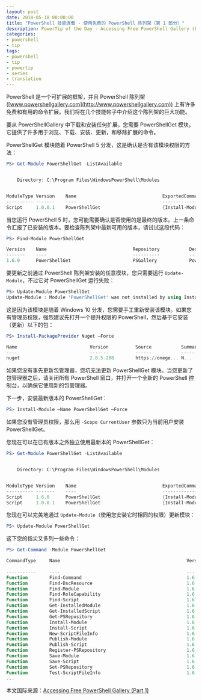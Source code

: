 ```yaml
---
layout: post
date: 2018-05-18 00:00:00
title: "PowerShell 技能连载 - 使用免费的 PowerShell 陈列架（第 1 部分）"
description: PowerTip of the Day - Accessing Free PowerShell Gallery (Part 1)
categories:
- powershell
- tip
tags:
- powershell
- tip
- powertip
- series
- translation
---
```

PowerShell 是一个可扩展的框架，并且 PowerShell 陈列架 ([www.powershellgallery.com](http://www.powershellgallery.com)) 上有许多免费和有用的命令扩展。我们将在几个技能帖子中介绍这个陈列架的巨大功能。

要从 PowerShellGallery 中下载和安装任何扩展，您需要 PowerShellGet 模块，它提供了许多用于浏览、下载、安装、更新，和移除扩展的命令。

PowerShellGet 模块随着 PowerShell 5 分发，这是确认是否有该模块权限的方法：

```powershell
PS> Get-Module PowerShellGet -ListAvailable


    Directory: C:\Program Files\WindowsPowerShell\Modules


ModuleType Version    Name                                ExportedCommands
---------- -------    ----                                ----------------
Script     1.0.0.1    PowerShellGet                       {Install-Module, Find-...
```

当您运行 PowerShell 5 时，您可能需要确认是否使用的是最终的版本。上一条命令汇报了已安装的版本。要检查陈列架中最新可用的版本，请试试这段代码：

```powershell
PS> Find-Module PowerShellGet

Version    Name                                Repository           Description
-------    ----                                ----------           -----------
1.6.0      PowerShellGet                       PSGallery            PowerShell...
```

要更新之前通过 PowerShell 陈列架安装的任意模块，您只需要运行 `Update-Module`，不过它对 PowerShellGet 运行失败：

```powershell
PS> Update-Module PowerShellGet
Update-Module : Module 'PowerShellGet' was not installed by using Install-Module, so it cannot be updated.
```

这是因为该模块是随着 Windows 10 分发，您需要手工重新安装该模块。如果您有管理员权限，强烈建议先打开一个提升权限的 PowerShell，然后基于它安装（更新）以下的包：

```powershell
PS> Install-PackageProvider Nuget –Force

Name                           Version          Source           Summary
----                           -------          ------           -------
nuget                          2.8.5.208        https://onege... N...
```

如果您没有事先更新包管理器，您坑无法更新 PowerShellGet 模块。当您更新了包管理器之后，请关闭所有 PowerShell 窗口，并打开一个全新的 PowerShell 控制台，以确保它使用新的包管理器。

下一步，安装最新版本的 PowerShellGet：

```powershell
PS> Install-Module –Name PowerShellGet –Force
```

如果您没有管理员权限，那么用 `-Scope CurrentUser` 参数只为当前用户安装 PowerShellGet。

您现在可以在已有版本之外独立使用最新本的 PowerShellGet：

```powershell
PS> Get-Module PowerShellGet -ListAvailable


    Directory: C:\Program Files\WindowsPowerShell\Modules


ModuleType Version    Name                                ExportedCommands
---------- -------    ----                                ----------------
Script     1.6.0      PowerShellGet                       {Install-Module, Find-Module...
Script     1.0.0.1    PowerShellGet                       {Install-Module, Find-Module...
```

您现在可以完美地通过 `Update-Module`（使用您安装它时相同的权限）更新模块：

```powershell
PS> Update-Module PowerShellGet
```

这下您的指尖又多列一些命令：

```powershell
PS> Get-Command -Module PowerShellGet

CommandType     Name                                               Version    Sou
                                                                                rce
-----------     ----                                               -------    ---
Function        Find-Command                                       1.6.0      Pow
Function        Find-DscResource                                   1.6.0      Pow
Function        Find-Module                                        1.6.0      Pow
Function        Find-RoleCapability                                1.6.0      Pow
Function        Find-Script                                        1.6.0      Pow
Function        Get-InstalledModule                                1.6.0      Pow
Function        Get-InstalledScript                                1.6.0      Pow
Function        Get-PSRepository                                   1.6.0      Pow
Function        Install-Module                                     1.6.0      Pow
Function        Install-Script                                     1.6.0      Pow
Function        New-ScriptFileInfo                                 1.6.0      Pow
Function        Publish-Module                                     1.6.0      Pow
Function        Publish-Script                                     1.6.0      Pow
Function        Register-PSRepository                              1.6.0      Pow
Function        Save-Module                                        1.6.0      Pow
Function        Save-Script                                        1.6.0      Pow
Function        Set-PSRepository                                   1.6.0      Pow
Function        Test-ScriptFileInfo                                1.6.0      Pow
...
```

<!--more-->
本文国际来源：[Accessing Free PowerShell Gallery (Part 1)](http://community.idera.com/powershell/powertips/b/tips/posts/accessing-free-powershell-gallery-part-1)
